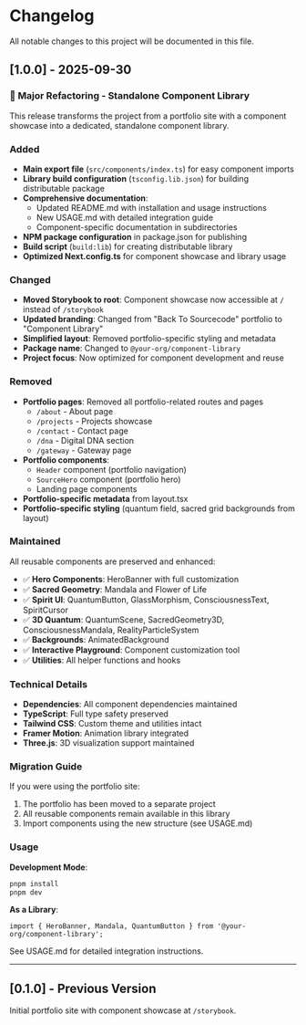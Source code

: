 # Changelog

All notable changes to this project will be documented in this file.

## [1.0.0] - 2025-09-30

### 🎉 Major Refactoring - Standalone Component Library

This release transforms the project from a portfolio site with a component showcase into a dedicated, standalone component library.

### Added
- **Main export file** (`src/components/index.ts`) for easy component imports
- **Library build configuration** (`tsconfig.lib.json`) for building distributable package
- **Comprehensive documentation**:
  - Updated README.md with installation and usage instructions
  - New USAGE.md with detailed integration guide
  - Component-specific documentation in subdirectories
- **NPM package configuration** in package.json for publishing
- **Build script** (`build:lib`) for creating distributable library
- **Optimized Next.config.ts** for component showcase and library usage

### Changed
- **Moved Storybook to root**: Component showcase now accessible at `/` instead of `/storybook`
- **Updated branding**: Changed from "Back To Sourcecode" portfolio to "Component Library"
- **Simplified layout**: Removed portfolio-specific styling and metadata
- **Package name**: Changed to `@your-org/component-library`
- **Project focus**: Now optimized for component development and reuse

### Removed
- **Portfolio pages**: Removed all portfolio-related routes and pages
  - `/about` - About page
  - `/projects` - Projects showcase
  - `/contact` - Contact page
  - `/dna` - Digital DNA section
  - `/gateway` - Gateway page
- **Portfolio components**:
  - `Header` component (portfolio navigation)
  - `SourceHero` component (portfolio hero)
  - Landing page components
- **Portfolio-specific metadata** from layout.tsx
- **Portfolio-specific styling** (quantum field, sacred grid backgrounds from layout)

### Maintained
All reusable components are preserved and enhanced:
- ✅ **Hero Components**: HeroBanner with full customization
- ✅ **Sacred Geometry**: Mandala and Flower of Life
- ✅ **Spirit UI**: QuantumButton, GlassMorphism, ConsciousnessText, SpiritCursor
- ✅ **3D Quantum**: QuantumScene, SacredGeometry3D, ConsciousnessMandala, RealityParticleSystem
- ✅ **Backgrounds**: AnimatedBackground
- ✅ **Interactive Playground**: Component customization tool
- ✅ **Utilities**: All helper functions and hooks

### Technical Details
- **Dependencies**: All component dependencies maintained
- **TypeScript**: Full type safety preserved
- **Tailwind CSS**: Custom theme and utilities intact
- **Framer Motion**: Animation library integrated
- **Three.js**: 3D visualization support maintained

### Migration Guide

If you were using the portfolio site:
1. The portfolio has been moved to a separate project
2. All reusable components remain available in this library
3. Import components using the new structure (see USAGE.md)

### Usage

**Development Mode**:
```bash
pnpm install
pnpm dev
```

**As a Library**:
```tsx
import { HeroBanner, Mandala, QuantumButton } from '@your-org/component-library';
```

See USAGE.md for detailed integration instructions.

---

## [0.1.0] - Previous Version

Initial portfolio site with component showcase at `/storybook`.

